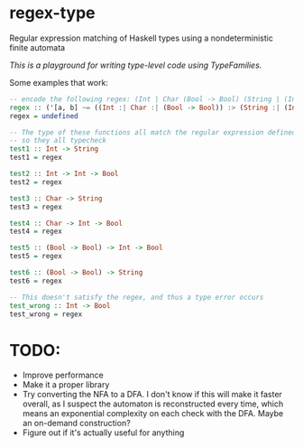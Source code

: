 # regex-type
Regular expression matching of Haskell types using a nondeterministic finite automata

*This is a playground for writing type-level code using TypeFamilies.*

Some examples that work:

```haskell
-- encode the following regex: (Int | Char (Bool -> Bool) (String | (Int -> Bool))
regex :: ('[a, b] ~= ((Int :| Char :| (Bool -> Bool)) :> (String :| (Int -> Bool)))) => a -> b
regex = undefined

-- The type of these functions all match the regular expression defined in the type of regex
-- so they all typecheck
test1 :: Int -> String
test1 = regex

test2 :: Int -> Int -> Bool
test2 = regex

test3 :: Char -> String
test3 = regex

test4 :: Char -> Int -> Bool
test4 = regex

test5 :: (Bool -> Bool) -> Int -> Bool
test5 = regex

test6 :: (Bool -> Bool) -> String
test6 = regex

-- This doesn't satisfy the regex, and thus a type error occurs
test_wrong :: Int -> Bool
test_wrong = regex
```

# TODO:
- Improve performance
- Make it a proper library
- Try converting the NFA to a DFA. I don't know if this will make it faster overall, as I suspect the automaton is reconstructed every time, which means an exponential complexity on each check with the DFA. Maybe an on-demand construction?
- Figure out if it's actually useful for anything
